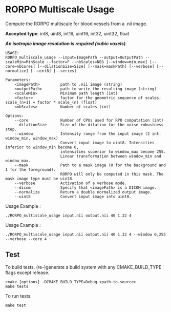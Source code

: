 # RORPO Multiscale Usage

Compute the RORPO multiscale for blood vessels from a .nii image.

**Accepted type**: int8, uint8, int16, uint16, int32, uint32, float

***An isotropic image resolution is required (cubic voxels)***.
```
USAGE:
RORPO_multiscale_usage --input=ImagePath --output=OutputPath --scaleMin=MinScale --factor=F --nbScales=NBS [--window=min,max] [--core=nbCores] [--dilationSize=Size] [--mask=maskPath] [--verbose] [--normalize] [--uint8] [--series]

Parameters:
    <imagePath>         path to .nii image (string)
    <outputPath>        path to write the resulting image (string)
    <scaleMin>          Minimum path length (int)
    <factor>            factor for the geometric sequence of scales; scale_(n+1) = factor * scale_(n) (float)
    <nbScales>          Number of scales (int)

Options:
    --core              Number of CPUs used for RPO computation (int)
    --dilationSize      Size of the dilation for the noise robustness step.
    --window            Intensity range from the input image (2 int: window_min, window_max)
                        Convert input image to uint8. Intensities inferior to window_min become 0,
                        intensities superior to window_max become 255.
                        Linear transformation between window_min and window_max.
    --mask              Path to a mask image (0 for the background and 1 for the foreground).
                        RORPO will only be computed in this mask. The mask image type must be uint8.
    --verbose           Activation of a verbose mode.
    --dicom             Specify that <imagePath> is a DICOM image.
    --normalize         Return a double normalized output image.
    --uint8             Convert input image into uint8.
```

Usage Example :
```
./RORPO_multiscale_usage input.nii output.nii 40 1.32 4
```

Usage Example :
```
./RORPO_multiscale_usage input.nii output.nii 40 1.32 4 --window 0,255 --verbose --core 4
```

## Test
To build tests, (re-)generate a build system with any CMAKE_BUILD_TYPE flags except release.
```
cmake [options] -DCMAKE_BUILD_TYPE=Debug <path-to-source>
make tests
```
To run tests:
```
make test
```

